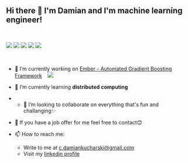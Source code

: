 ## Hi there 👋 I'm Damian and I'm machine learning engineer!
</br>

![](https://img.shields.io/badge/OS-Linux-informational?style=flat&logo=linux&logoColor=white&color=ff944d)
![](https://img.shields.io/badge/Code-Python-informational?style=flat&logo=python&logoColor=white&color=ff944d)
![](https://img.shields.io/badge/Tools-Docker-informational?style=flat&logo=docker&logoColor=white&color=ff944d)
![](https://img.shields.io/badge/Tools-TensorFlow-informational?style=flat&logo=TensorFlow&logoColor=white&color=ff944d)
![](https://img.shields.io/badge/Tools-PyTorch-informational?style=flat&logo=PyTorch&logoColor=white&color=ff944d)


</br>

- 🔭 I’m currently working on [Ember - Automated Gradient Boosting Framework](https://github.com/damiankucharski/Ember) &nbsp;&nbsp;  ![](https://img.shields.io/github/stars/damiankucharski/Ember?style=social)
- 🌱 I’m currently learning **distributed computing**
- - 👯 I’m looking to collaborate on everything that's fun and challanging✨
- 👔 If you have a job offer for me feel free to contact😊
- 📫 How to reach me: 

    - Write to me at <a href="mailto:b.damiankucharski@gmail.com">c.damiankucharski@gmail.com</a>
    - Visit my [linkedin profile](https://www.linkedin.com/in/damian-kucharski/)




